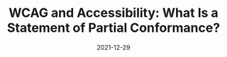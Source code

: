 ---
date: 2021-12-29
draft: true
publisher: boiaorg
tags:
  - accessibility
  - wcag
target_url: https://www.boia.org/blog/wcag-and-accessibility-what-is-a-statement-of-partial-conformance
title: "WCAG and Accessibility: What Is a Statement of Partial Conformance?"
---